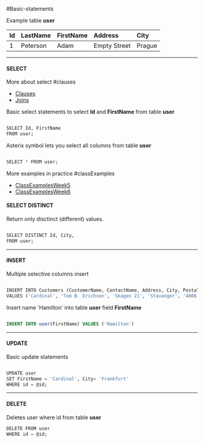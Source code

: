 #Basic-statements

Example table **user**

| Id | LastName  | FirstName | Address   | City      | 
| :--------| :-------- | :-------- | :-------- | :-------- |
|    1     |  Peterson |  Adam     |   Empty Street       |   Prague        | 

******
#### SELECT 
More about select
#clauses 
*  [Clauses](table-components/clauses)
*  [Joins](table-components/joins)

Basic select statements to select **Id** and **FirstName** from table **user**

```sql

SELECT Id, FirstName  
FROM user;
```

Asterix symbol lets you select all columns from table **user**

```sql

SELECT * FROM user;
```

More examples in practice 
#classExamples  
 - [ClassExamplesWeek5](classExamples/week-5)
 - [ClassExamplesWeek6](classExamples/week-6)

#### SELECT DISTINCT
Return only disctinct (different) values.

```sql 

SELECT DISTINCT Id, City,   
FROM user;
```

****
#### INSERT
Multiple selective columns insert

```sql

INSERT INTO Customers (CustomerName, ContactName, Address, City, PostalCode, Country)  
VALUES ('Cardinal', 'Tom B. Erichsen', 'Skagen 21', 'Stavanger', '4006', 'Norway');
```

Insert name 'Hamilton' into table **user** field **FirstName**

```sql

INSERT INTO user(FirstName) VALUES ('Hamilton')
```


****
#### UPDATE
Basic update statements 

```sql

UPDATE user  
SET FirstName = 'Cardinal', City= 'Frankfurt'  
WHERE id = @id;

```


***
#### DELETE
Deletes user where id  from table **user**

```sql
DELETE FROM user
WHERE id = @id;
```
